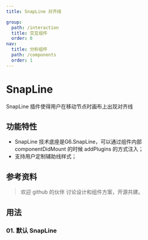 ```yaml
---
title: SnapLine 对齐线

group:
  path: /interaction
  title: 交互组件
  order: 0
nav:
  title: 分析组件
  path: /components
  order: 1
---
```


# SnapLine

SnapLine 插件使得用户在移动节点时画布上出现对齐线

## 功能特性

- SnapLine 技术底座是G6.SnapLine，可以通过组件内部 componentDidMount 的时候 addPlugins 的方式注入；
- 支持用户定制辅助线样式；

## 参考资料

> 欢迎 github 的伙伴 讨论设计和组件方案，开源共建。

<API src="./index.tsx"></API>

## 用法

### 01. 默认 SnapLine

<code src='./demos/index'></code>